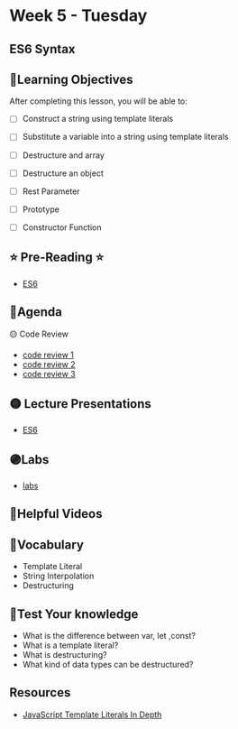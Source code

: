# Week 5 - Tuesday

## ES6 Syntax

## 📍Learning Objectives
After completing this lesson, you will be able to:

- [ ] Construct a string using template literals 
- [ ] Substitute a variable into a string using template literals
- [ ] Destructure and array
- [ ] Destructure an object
- [ ] Rest Parameter
- [ ] Prototype
- [ ] Constructor Function


## ⭐️ Pre-Reading ⭐️
- [ES6](https://digitalcrafts.instructure.com/courses/212/pages/lesson-js-es6?module_item_id=39319)

## 📍Agenda


🟡 Code Review

- [code review 1](https://github.com/veros-labs/js-blackjack-codereview1)
- [code review 2](https://github.com/veros-labs/js-blackjack-codereview2)
- [code review 3](https://github.com/veros-labs/js-blackjack-codereview3)



## 🟡 Lecture Presentations
- [ES6](https://dc-houston.herokuapp.com/p2/Javascript/ES6.html#1)

## 🟣Labs
- [labs](https://github.com/veros-labs/labs-js-es6) 

<!-- ## 🟠Homework  -->

## 🔵Helpful Videos

<!-- ## ✔️Todo Checklist
- [ ] -->

## 🔶Vocabulary

- Template Literal
- String Interpolation
- Destructuring

## 🔷Test Your knowledge
- What is the difference between var, let ,const?
- What is a template literal?
- What is destructuring?
- What kind of data types can be destructured?


## Resources 
- [JavaScript Template Literals In Depth](https://www.javascripttutorial.net/es6/javascript-template-literals/)



